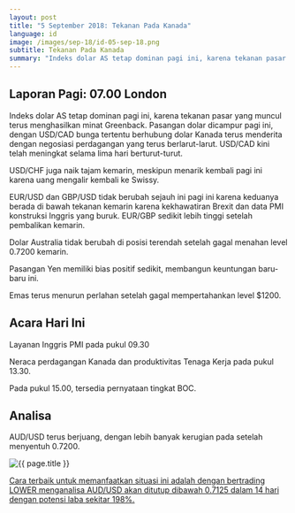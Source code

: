 ```yaml
---
layout: post
title: "5 September 2018: Tekanan Pada Kanada"
language: id
image: /images/sep-18/id-05-sep-18.png
subtitle: Tekanan Pada Kanada
summary: "Indeks dolar AS tetap dominan pagi ini, karena tekanan pasar yang muncul terus menghasilkan minat Greenback"
---
```

## Laporan Pagi: 07.00 London

Indeks dolar AS tetap dominan pagi ini, karena tekanan pasar yang muncul terus menghasilkan minat Greenback. Pasangan dolar dicampur pagi ini, dengan USD/CAD bunga tertentu berhubung dolar Kanada terus menderita dengan negosiasi perdagangan yang terus berlarut-larut. USD/CAD kini telah meningkat selama lima hari berturut-turut.

USD/CHF juga naik tajam kemarin, meskipun menarik kembali pagi ini karena uang mengalir kembali ke Swissy.

EUR/USD dan GBP/USD tidak berubah sejauh ini pagi ini karena keduanya berada di bawah tekanan kemarin karena kekhawatiran Brexit dan data PMI konstruksi Inggris yang buruk. EUR/GBP sedikit lebih tinggi setelah pembalikan kemarin.

Dolar Australia tidak berubah di posisi terendah setelah gagal menahan level 0.7200 kemarin.

Pasangan Yen memiliki bias positif sedikit, membangun keuntungan baru-baru ini.

Emas terus menurun perlahan setelah gagal mempertahankan level $1200.

## Acara Hari Ini

Layanan Inggris PMI pada pukul 09.30

Neraca perdagangan Kanada dan produktivitas Tenaga Kerja pada pukul 13.30.

Pada pukul 15.00, tersedia pernyataan tingkat BOC.

## Analisa

AUD/USD terus berjuang, dengan lebih banyak kerugian pada setelah menyentuh 0.7200.

<img src="{{ site.url }}/images/sep-18/id-05-sep-18.png" alt="{{ page.title }}" title="{{ page.title }}">

<a href="%LINK%%currency=USD&market=forex&underlying=frxAUDUSD&formname=higherlower&duration_units=d&duration_amount=14&expiry_type=duration&amount=10&amount_type=stake&barrier=0.7125" target="_blank">Cara terbaik untuk memanfaatkan situasi ini adalah dengan bertrading LOWER menganalisa AUD/USD akan ditutup dibawah 0.7125 dalam 14 hari dengan potensi laba sekitar 198%.</a>
